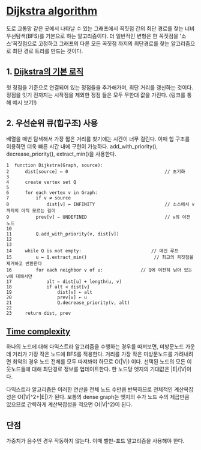 # [Dijkstra algorithm](https://ko.wikipedia.org/wiki/데이크스트라_알고리즘)

도로 교통망 같은 곳에서 나타날 수 있는 그래프에서 꼭짓점 간의 최단 경로를 찾는 너비우선탐색(BFS)를 기본으로 하는 알고리즘이다. 더 일반적인 변형은 한 꼭짓점을 '소스'꼭짓점으로 고정하고 그래프의 다른 모든 꼭짓점 까지의 최단경로를 찾는 알고리즘으로 최단 경로 트리를 만드는 것이다.

## 1. [Dijkstra의 기본 로직](https://hsp1116.tistory.com/42)
첫 정점을 기준으로 연결되어 있는 정점들을 추가해가며, 최단 거리를 갱신하는 것이다. 정점을 잇기 전까지는 시작점을 제외한 정점
들은 모두 무한대 값을 가진다. (링크를 통해 예시 보기!)

## 2. 우선순위 큐(힙구조) 사용
배열을 매번 탐색해서 가장 짧은 거리를 찾기에는 시간이 너무 걸린다. 이때 힙 구조를 이용하면 더욱 빠른 시간 내에 구현이 가능하다. add_with_priority(), decrease_priority(), extract_min()을 사용한다.

```
1  function Dijkstra(Graph, source):
2      dist[source] ← 0                                    // 초기화
3
4      create vertex set Q
5
6      for each vertex v in Graph:
7          if v ≠ source
8              dist[v] ← INFINITY                          // 소스에서 v까지의 아직 모르는 길이
9          prev[v] ← UNDEFINED                             // v의 이전 노드
10
11         Q.add_with_priority(v, dist[v])
12
13
14     while Q is not empty:                          // 메인 루프
15         u ← Q.extract_min()                         // 최고의 꼭짓점을 제거하고 반환한다
16         for each neighbor v of u:              // Q에 여전히 남아 있는 v에 대해서만
17             alt ← dist[u] + length(u, v)
18             if alt < dist[v]
19                 dist[v] ← alt
20                 prev[v] ← u
21                 Q.decrease_priority(v, alt)
22
23     return dist, prev
```

## [Time complexity](https://ratsgo.github.io/data%20structure&algorithm/2017/11/26/dijkstra/)
하나의 노드에 대해 다익스트라 알고리즘을 수행하는 경우를 따져보면, 미방문노드 가운데 거리가 가장 작은 노드에 BFS를 적용한다. 거리를 가장 작은 미방문노드를 가려내려면 최악의 경우 노드 전체를 모두 따져봐야 하므로 O(|V|)
이다. 선택된 노드의 모든 이웃노드들에 대해 최단경로 정보를 업데이트한다. 한 노드당 엣지의 기대값은 |E|/|V|이다.

다익스트라 알고리즘은 이러한 연산을 전체 노드 수만큼 반복하므로 전체적인 계산복잡성은 O(|V|^2+|E|)가 된다. 보통의 dense graph는 엣지의 수가 노드 수의 제곱만큼 있으므로 간략하게 계산복잡성을 적으면 O(|V|^2)이 된다.

## 단점
가중치가 음수인 경우 작동하지 않는다. 이때 벨만-포드 알고리즘을 사용해야 한다.
